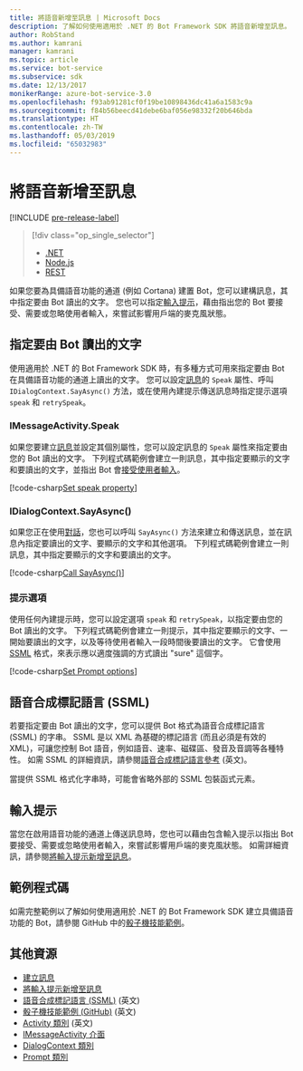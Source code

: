 ```yaml
---
title: 將語音新增至訊息 | Microsoft Docs
description: 了解如何使用適用於 .NET 的 Bot Framework SDK 將語音新增至訊息。
author: RobStand
ms.author: kamrani
manager: kamrani
ms.topic: article
ms.service: bot-service
ms.subservice: sdk
ms.date: 12/13/2017
monikerRange: azure-bot-service-3.0
ms.openlocfilehash: f93ab91281cf0f19be10898436dc41a6a1583c9a
ms.sourcegitcommit: f84b56beecd41debe6baf056e98332f20b646bda
ms.translationtype: HT
ms.contentlocale: zh-TW
ms.lasthandoff: 05/03/2019
ms.locfileid: "65032983"
---
```

# <a name="add-speech-to-messages"></a>將語音新增至訊息

[!INCLUDE [pre-release-label](../includes/pre-release-label-v3.md)]

> [!div class="op_single_selector"]
> - [.NET](../dotnet/bot-builder-dotnet-text-to-speech.md)
> - [Node.js](../nodejs/bot-builder-nodejs-text-to-speech.md)
> - [REST](../rest-api/bot-framework-rest-connector-text-to-speech.md)

如果您要為具備語音功能的通道 (例如 Cortana) 建置 Bot，您可以建構訊息，其中指定要由 Bot 讀出的文字。 您也可以指定[輸入提示](bot-builder-dotnet-add-input-hints.md)，藉由指出您的 Bot 要接受、需要或忽略使用者輸入，來嘗試影響用戶端的麥克風狀態。

## <a name="specify-text-to-be-spoken-by-your-bot"></a>指定要由 Bot 讀出的文字

使用適用於 .NET 的 Bot Framework SDK 時，有多種方式可用來指定要由 Bot 在具備語音功能的通道上讀出的文字。 您可以設定[訊息][IMessageActivity]的 `Speak` 屬性、呼叫 `IDialogContext.SayAsync()` 方法，或在使用內建提示傳送訊息時指定提示選項 `speak` 和 `retrySpeak`。

### <a id="message-speak"></a> IMessageActivity.Speak

如果您要建立[訊息][ IMessageActivity]並設定其個別屬性，您可以設定訊息的 `Speak` 屬性來指定要由您的 Bot 讀出的文字。 下列程式碼範例會建立一則訊息，其中指定要顯示的文字和要讀出的文字，並指出 Bot 會[接受使用者輸入](bot-builder-dotnet-add-input-hints.md)。

[!code-csharp[Set speak property](../includes/code/dotnet-text-to-speech.cs#Speak1)]

### <a id="say-async"></a> IDialogContext.SayAsync()

如果您正在使用[對話](bot-builder-dotnet-dialogs.md)，您也可以呼叫 `SayAsync()` 方法來建立和傳送訊息，並在訊息內指定要讀出的文字、要顯示的文字和其他選項。 下列程式碼範例會建立一則訊息，其中指定要顯示的文字和要讀出的文字。

[!code-csharp[Call SayAsync()](../includes/code/dotnet-text-to-speech.cs#Speak2)]

### <a id="prompt-options"></a> 提示選項

使用任何內建提示時，您可以設定選項 `speak` 和 `retrySpeak`，以指定要由您的 Bot 讀出的文字。 下列程式碼範例會建立一則提示，其中指定要顯示的文字、一開始要讀出的文字，以及等待使用者輸入一段時間後要讀出的文字。 它會使用 [SSML](#ssml) 格式，來表示應以適度強調的方式讀出 "sure" 這個字。

[!code-csharp[Set Prompt options](../includes/code/dotnet-text-to-speech.cs#Speak3)]

## <a id="ssml"></a> 語音合成標記語言 (SSML)

若要指定要由 Bot 讀出的文字，您可以提供 Bot 格式為語音合成標記語言 (SSML) 的字串。 SSML 是以 XML 為基礎的標記語言 (而且必須是有效的 XML)，可讓您控制 Bot 語音，例如語音、速率、磁碟區、發音及音調等各種特性。 如需 SSML 的詳細資訊，請參閱<a href="https://msdn.microsoft.com/en-us/library/hh378377(v=office.14).aspx" target="_blank">語音合成標記語言參考</a> \(英文\)。

當提供 SSML 格式化字串時，可能會省略外部的 SSML 包裝函式元素。

## <a name="input-hints"></a>輸入提示

當您在啟用語音功能的通道上傳送訊息時，您也可以藉由包含輸入提示以指出 Bot 要接受、需要或忽略使用者輸入，來嘗試影響用戶端的麥克風狀態。 如需詳細資訊，請參閱[將輸入提示新增至訊息](bot-builder-dotnet-add-input-hints.md)。

## <a name="sample-code"></a>範例程式碼 

如需完整範例以了解如何使用適用於 .NET 的 Bot Framework SDK 建立具備語音功能的 Bot，請參閱 GitHub 中的<a href="https://github.com/Microsoft/BotBuilder-Samples/tree/v3-sdk-samples/CSharp" target="_blank">骰子機技能範例</a>。

## <a name="additional-resources"></a>其他資源

- [建立訊息](bot-builder-dotnet-create-messages.md)
- [將輸入提示新增至訊息](bot-builder-dotnet-add-input-hints.md)
- <a href="https://msdn.microsoft.com/en-us/library/hh378377(v=office.14).aspx" target="_blank">語音合成標記語言 (SSML)</a> \(英文\)
- <a href="https://github.com/Microsoft/BotBuilder-Samples/tree/v3-sdk-samples/CSharp/demo-RollerSkill" target="_blank">骰子機技能範例 (GitHub)</a> \(英文\)
- <a href="https://docs.botframework.com/en-us/csharp/builder/sdkreference/dc/d2f/class_microsoft_1_1_bot_1_1_connector_1_1_activity.html" target="_blank">Activity 類別</a> \(英文\)
- <a href="/dotnet/api/microsoft.bot.connector.imessageactivity" target="_blank">IMessageActivity 介面</a>
- <a href="/dotnet/api/microsoft.bot.builder.dialogs.internals.dialogcontext" target="_blank">DialogContext 類別</a>
- <a href="/dotnet/api/microsoft.bot.builder.dialogs.internals.prompt-2" target="_blank">Prompt 類別</a>

[IMessageActivity]: /dotnet/api/microsoft.bot.connector.imessageactivity

